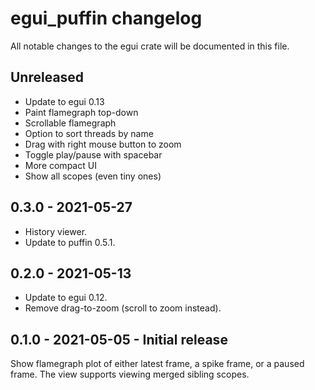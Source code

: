# egui_puffin changelog

All notable changes to the egui crate will be documented in this file.


## Unreleased

* Update to egui 0.13
* Paint flamegraph top-down
* Scrollable flamegraph
* Option to sort threads by name
* Drag with right mouse button to zoom
* Toggle play/pause with spacebar
* More compact UI
* Show all scopes (even tiny ones)


## 0.3.0 - 2021-05-27

* History viewer.
* Update to puffin 0.5.1.


## 0.2.0 - 2021-05-13

* Update to egui 0.12.
* Remove drag-to-zoom (scroll to zoom instead).


## 0.1.0 - 2021-05-05 - Initial release

Show flamegraph plot of either latest frame, a spike frame, or a paused frame.
The view supports viewing merged sibling scopes.
